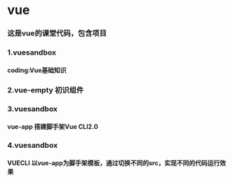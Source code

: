 # vue 
### 这是vue的课堂代码，包含项目
### 1.vuesandbox
#### coding:Vue基础知识

### 2.vue-empty  初识组件

### 3.vuesandbox 
#### vue-app   搭建脚手架Vue CLI2.0

### 4.vuesandbox 
#### VUECLI  以vue-app为脚手架模板，通过切换不同的src，实现不同的代码运行效果



